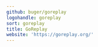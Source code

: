 ```yaml
---
github: buger/goreplay
logohandle: goreplay
sort: goreplay
title: GoReplay
website: 'https://goreplay.org/'
---
```

